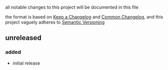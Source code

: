all notable changes to this project will be documented in this file

the format is based on [Keep a Changelog](https://keepachangelog.com/en/1.1.0/) and [Common Changelog](https://common-changelog.org/), and this project vaguely adheres to [Semantic Versioning](https://semver.org/spec/v2.0.0.html)

## unreleased

### added
- initial release
